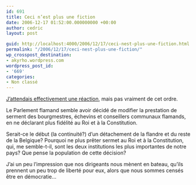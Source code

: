 ```yaml
---
id: 691
title: Ceci n’est plus une fiction
date: 2006-12-17 01:52:00.000000000 +00:00
author: cedric
layout: post

guid: http://localhost:4000/2006/12/17/ceci-nest-plus-une-fiction.html
permalink: "/2006/12/17/ceci-nest-plus-une-fiction/"
wp_crosspost_destination:
- akyrho.wordpress.com
wordpress_post_id:
- '669'
categories:
- Non classé
---
```

[J’attendais effectivement une réaction](/blog/2006/12/16/revolution), mais pas vraiment de cet ordre.

Le Parlement flamand semble avoir décidé de modifier la prestation de serment des bourgmestres, échevins et conseillers communaux flamands, en ne déclarant plus fidélité au Roi et à la Constitution.

Serait-ce le début (la continuité?) d’un détachement de la flandre et du reste de la Belgique? Pourquoi ne plus prêter sermet au Roi et à la Constitution, qui, me semble-t-il, sont les deux institutions les plus importantes de notre pays? Que pense la population de cette décision?

J’ai un peu l’impression que nos dirigeants nous mènent en bateau, qu’ils prennent un peu trop de liberté pour eux, alors que nous sommes censés être en démocratie…